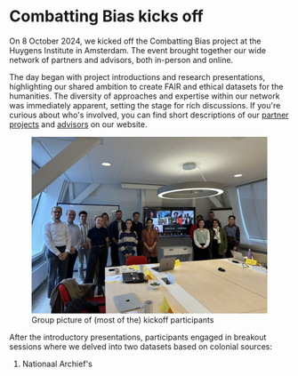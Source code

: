 # Combatting Bias kicks off

On 8 October 2024, we kicked off the Combatting Bias project at the Huygens Institute in Amsterdam. The event brought together our wide network of partners and advisors, both in-person and online. 

The day began with project introductions and research presentations, highlighting our shared ambition to create FAIR and ethical datasets for the humanities. The diversity of approaches and expertise within our network was immediately apparent, setting the stage for rich discussions. If you're curious about who's involved, you can find short descriptions of our [partner projects](Team/Partners/Partner%20Projects.md) and [advisors](Team/Partners/Advisors.md) on our website. 

<figure>
  <img src="/static/img/IMG_1744.jpeg" alt="kickoff group picture">
  <figcaption>Group picture of (most of the) kickoff participants</figcaption>
</figure>

After the introductory presentations, participants engaged in breakout sessions where we delved into two datasets based on colonial sources: 

1. Nationaal Archief's 
